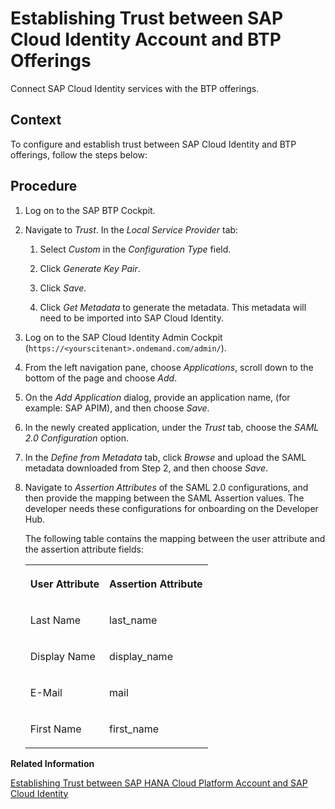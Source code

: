 <!-- loio72082006fdbd440faa915cde7e1eb53d -->

# Establishing Trust between SAP Cloud Identity Account and BTP Offerings

Connect SAP Cloud Identity services with the BTP offerings.



## Context

To configure and establish trust between SAP Cloud Identity and BTP offerings, follow the steps below:



## Procedure

1.  Log on to the SAP BTP Cockpit.

2.  Navigate to *Trust*. In the *Local Service Provider* tab:

    1.  Select *Custom* in the *Configuration Type* field.

    2.  Click *Generate Key Pair*.

    3.  Click *Save*.

    4.  Click *Get Metadata* to generate the metadata. This metadata will need to be imported into SAP Cloud Identity.


3.  Log on to the SAP Cloud Identity Admin Cockpit \(`https://<yourscitenant>.ondemand.com/admin/`\).

4.  From the left navigation pane, choose *Applications*, scroll down to the bottom of the page and choose *Add*.

5.  On the *Add Application* dialog, provide an application name, \(for example: SAP APIM\), and then choose *Save*.

6.  In the newly created application, under the *Trust* tab, choose the *SAML 2.0 Configuration* option.

7.  In the *Define from Metadata* tab, click *Browse* and upload the SAML metadata downloaded from Step 2, and then choose *Save*.

8.  Navigate to *Assertion Attributes* of the SAML 2.0 configurations, and then provide the mapping between the SAML Assertion values. The developer needs these configurations for onboarding on the Developer Hub.

    The following table contains the mapping between the user attribute and the assertion attribute fields:


    <table>
    <tr>
    <th valign="top">

    User Attribute
    
    </th>
    <th valign="top">

    Assertion Attribute
    
    </th>
    </tr>
    <tr>
    <td valign="top">
    
    Last Name
    
    </td>
    <td valign="top">
    
    last\_name
    
    </td>
    </tr>
    <tr>
    <td valign="top">
    
    Display Name
    
    </td>
    <td valign="top">
    
    display\_name
    
    </td>
    </tr>
    <tr>
    <td valign="top">
    
    E-Mail
    
    </td>
    <td valign="top">
    
    mail
    
    </td>
    </tr>
    <tr>
    <td valign="top">
    
    First Name
    
    </td>
    <td valign="top">
    
    first\_name
    
    </td>
    </tr>
    </table>
    

**Related Information**  


[Establishing Trust between SAP HANA Cloud Platform Account and SAP Cloud Identity](establishing-trust-between-sap-hana-cloud-platform-account-and-sap-cloud-identity-c597708.md "Connect SAP HANA Cloud Platform account with the SAP Cloud Identity services.")

